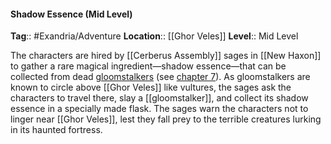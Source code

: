 #### Shadow Essence (Mid Level)
**Tag**:: #Exandria/Adventure
**Location**:: [[Ghor Veles]]
**Level**:: Mid Level

 The characters are hired by [[Cerberus Assembly]] sages in [[New Haxon]] to gather a rare magical ingredient—shadow essence—that can be collected from dead [gloomstalkers](https://www.dndbeyond.com/monsters/gloomstalker) (see [chapter 7](https://www.dndbeyond.com/sources/egtw/wildemount-bestiary#Gloomstalker "[[chapter 7]]")). As gloomstalkers are known to circle above [[Ghor Veles]] like vultures, the sages ask the characters to travel there, slay a [[gloomstalker]], and collect its shadow essence in a specially made flask. The sages warn the characters not to linger near [[Ghor Veles]], lest they fall prey to the terrible creatures lurking in its haunted fortress.
